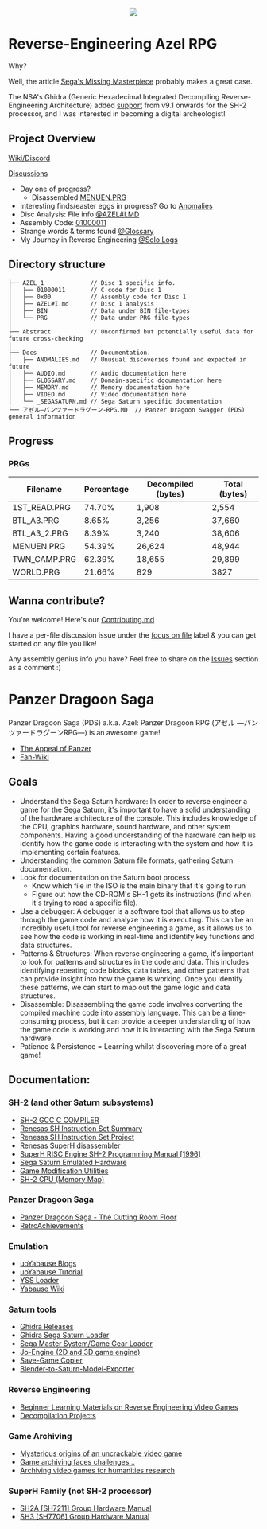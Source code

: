 <p align="center">
  <img src="https://i.imgur.com/1Wkha31.png">
</p>

# Reverse-Engineering Azel RPG
Why? 

Well, the article [Sega's Missing Masterpiece](https://www.theringer.com/2018/1/29/16940902/1998-video-games-panzer-dragoon-saga-missing-masterpiece) probably makes a great case.

The NSA's Ghidra (Generic Hexadecimal Integrated Decompiling Reverse-Engineering Architecture) added [support](https://github.com/NationalSecurityAgency/ghidra/pull/715) from v9.1 onwards for the SH-2 processor, and I was interested in becoming a digital archeologist!


## Project Overview

[Wiki/Discord](https://github.com/Aeonitis/Reverse-Engineer-Azel/wiki)

[Discussions](https://github.com/Aeonitis/Reverse-Engineer-Azel/discussions)

- Day one of progress? 
  - Disassembled [MENUEN.PRG](https://github.com/Aeonitis/Reverse-Engineer-Azel/blob/main/AZEL_1/PRG/MENUEN.PRG.md)
- Interesting finds/easter eggs in progress? Go to [Anomalies](https://github.com/Aeonitis/Reverse-Engineer-Azel/blob/main/Docs/ANOMALIES.MD)
- Disc Analysis: File info [@AZEL#I.MD](https://github.com/Aeonitis/Reverse-Engineer-Azel/blob/main/AZEL_1/AZEL%23I.md)
- Assembly Code: [01000011](https://github.com/Aeonitis/Reverse-Engineer-Azel/blob/main/AZEL_1/0x00/_ASSEMBLY.md)
- Strange words & terms found [@Glossary](https://github.com/Aeonitis/Reverse-Engineer-Azel/blob/main/Docs/_Glossary.md)
- My Journey in Reverse Engineering [@Solo Logs](https://github.com/Aeonitis/Reverse-Engineer-Azel/wiki/Logs-%5BSolo%5D)

## Directory structure
```
├── AZEL_1             // Disc 1 specific info.
│   ├── 01000011       // C code for Disc 1
│   ├── 0x00           // Assembly code for Disc 1
│   ├── AZEL#I.md      // Disc 1 analysis
│   ├── BIN            // Data under BIN file-types
│   └── PRG            // Data under PRG file-types
│
├── Abstract           // Unconfirmed but potentially useful data for future cross-checking
│
├── Docs               // Documentation.
│   ├── ANOMALIES.md   // Unusual discoveries found and expected in future
│   ├── AUDIO.md       // Audio documentation here
│   ├── GLOSSARY.md    // Domain-specific documentation here
│   ├── MEMORY.md      // Memory documentation here
│   ├── VIDEO.md       // Video documentation here
│   └── _SEGASATURN.md // Sega Saturn specific documentation
└── アゼル―パンツァードラグーン-RPG.MD  // Panzer Dragoon Swagger (PDS) general information
```

## Progress

### PRGs

Filename | Percentage | Decompiled (bytes) | Total (bytes)
---|------------|--------------------|---
1ST_READ.PRG | 74.70%     | 1,908              | 2,554
BTL_A3.PRG | 8.65%      | 3,256              | 37,660
BTL_A3_2.PRG | 8.39%      | 3,240              | 38,606
MENUEN.PRG | 54.39%     | 26,624             | 48,944
TWN_CAMP.PRG | 62.39%     | 18,655             | 29,899
WORLD.PRG | 21.66%     | 829                |3827

## Wanna contribute?
You're welcome! Here's our [Contributing.md](https://github.com/Aeonitis/Reverse-Engineer-Azel/blob/main/Docs/Rubric/Contributing.md)

I have a per-file discussion issue under the [focus on file](https://github.com/Aeonitis/Reverse-Engineer-Azel/labels/focus%20on%20file) label & you can get started on any file you like!

Any assembly genius info you have? Feel free to share on the [Issues](https://github.com/Aeonitis/Reverse-Engineer-Azel/issues) section as a comment :)


# Panzer Dragoon Saga
Panzer Dragoon Saga (PDS) a.k.a. Azel: Panzer Dragoon RPG (アゼル ―パンツァードラグーンRPG―) is an awesome game!
- [The Appeal of Panzer](https://venturebeat.com/2012/01/11/the-appeal-of-panzer-dragoon-saga/)
- [Fan-Wiki](https://panzerdragoon.fandom.com/wiki/Panzer_Dragoon_Saga)

## Goals
- Understand the Sega Saturn hardware: In order to reverse engineer a game for the Sega Saturn, it's important to have a solid understanding of the hardware architecture of the console. This includes knowledge of the CPU, graphics hardware, sound hardware, and other system components. Having a good understanding of the hardware can help us identify how the game code is interacting with the system and how it is implementing certain features.
- Understanding the common Saturn file formats, gathering Saturn documentation.
- Look for documentation on the Saturn boot process
  - Know which file in the ISO is the main binary that it's going to run
  - Figure out how the CD-ROM's SH-1 gets its instructions (find when it's trying to read a specific file). 
- Use a debugger: A debugger is a software tool that allows us to step through the game code and analyze how it is executing. This can be an incredibly useful tool for reverse engineering a game, as it allows us to see how the code is working in real-time and identify key functions and data structures.
- Patterns & Structures: When reverse engineering a game, it's important to look for patterns and structures in the code and data. This includes identifying repeating code blocks, data tables, and other patterns that can provide insight into how the game is working. Once you identify these patterns, we can start to map out the game logic and data structures.
- Disassemble: Disassembling the game code involves converting the compiled machine code into assembly language. This can be a time-consuming process, but it can provide a deeper understanding of how the game code is working and how it is interacting with the Sega Saturn hardware.
- Patience & Persistence = Learning whilst discovering more of a great game!


## Documentation:

### SH-2 (and other Saturn subsystems)
- [SH-2 GCC C COMPILER](https://github.com/SaturnSDK/Saturn-SDK-GCC-SH2)
- [Renesas SH Instruction Set Summary](http://shared-ptr.com/sh_insns.html)
- [Renesas SH Instruction Set Project](https://github.com/shared-ptr/sh_insns)
- [Renesas SuperH disassembler](https://github.com/logic/sh2dis)
- [SuperH RISC Engine SH-2 Programming Manual [1996]](https://antime.kapsi.fi/sega/files/h12p0.pdf)
- [Sega Saturn Emulated Hardware](https://github.com/FCare/Kronos)
- [Game Modification Utilities](https://www.zophar.net/utilities/mod.html)
- [SH-2 CPU (Memory Map)](https://wiki.yabause.org/index.php5?title=SH-2CPU)

### Panzer Dragoon Saga
- [Panzer Dragoon Saga - The Cutting Room Floor](https://tcrf.net/Panzer_Dragoon_Saga)
- [RetroAchievements](https://retroachievements.org/game/14506)

### Emulation
- [uoYabause Blogs](http://www.uoyabause.org/blogs)
- [uoYabause Tutorial](https://fantasyanime.com/emuhelp/uoyabause)
- [YSS Loader](https://github.com/cyberwarriorx/yssloader)
- [Yabause Wiki](https://wiki.yabause.org)

### Saturn tools
- [Ghidra Releases](https://github.com/NationalSecurityAgency/ghidra/releases)
- [Ghidra Sega Saturn Loader](https://github.com/VGKintsugi/Ghidra-SegaSaturn-Loader)
- [Sega Master System/Game Gear Loader](https://github.com/VGKintsugi/Ghidra-SegaMasterSystem-Loader)
- [Jo-Engine (2D and 3D game engine)](https://github.com/johannes-fetz/joengine)
- [Save-Game Copier](https://github.com/slinga-homebrew/Save-Game-Copier)
- [Blender-to-Saturn-Model-Exporter](https://github.com/polygon-studio/Blender-to-Saturn-Model-Exporter)

### Reverse Engineering
- [Beginner Learning Materials on Reverse Engineering Video Games](https://github.com/kovidomi/game-reversing)
- [Decompilation Projects](https://www.resetera.com/threads/decompilation-projects-ot-free-next-gen-update-for-your-favorite-classics-a-link-to-the-past-pc-port-out-now.682687/#post-100662691)

### Game Archiving
- [Mysterious origins of an uncrackable video game](https://www.bbc.com/future/article/20190919-the-maze-puzzle-hidden-within-an-early-video-game)
- [Game archiving faces challenges...](https://www.polygon.com/2013/3/30/4157594/game-archiving-faces-challenges-for-the-future-say-experts)
- [Archiving video games for humanities research](https://www.cambridge.org/core/journals/art-libraries-journal/article/abs/art-and-technology-archiving-video-games-for-humanities-research-in-university-libraries/5F8C480FC76784C83C3A80940ACE4EB0)

### SuperH Family (not SH-2 processor)
- [SH2A [SH7211] Group Hardware Manual](https://www.renesas.com/us/en/document/mah/sh7211-group-hardware-manual)
- [SH3 [SH7706] Group Hardware Manual](https://www.renesas.com/us/en/document/mah/sh7706-group-hardware-manual)
